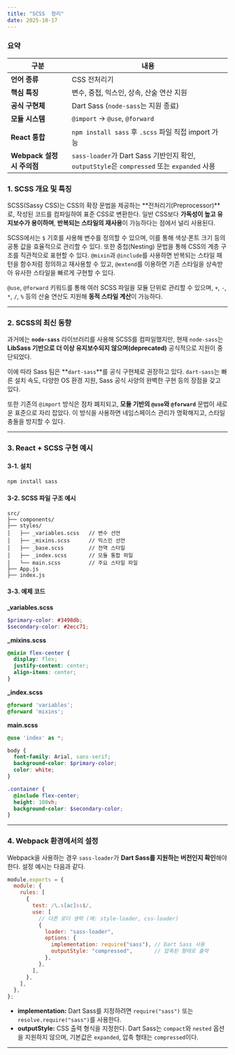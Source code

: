 ```yaml
---
title: "SCSS  정리"
date: 2025-10-17
---
```


### 요약

| 구분                   | 내용                                                                             |
| -------------------- | ------------------------------------------------------------------------------ |
| **언어 종류**            | CSS 전처리기                                                                       |
| **핵심 특징**            | 변수, 중첩, 믹스인, 상속, 산술 연산 지원                                                      |
| **공식 구현체**           | Dart Sass (`node-sass`는 지원 종료)                                                 |
| **모듈 시스템**           | `@import` → `@use`, `@forward`                                                 |
| **React 통합**         | `npm install sass` 후 `.scss` 파일 직접 import 가능                                   |
| **Webpack 설정 시 주의점** | `sass-loader`가 Dart Sass 기반인지 확인, `outputStyle`은 `compressed` 또는 `expanded` 사용 |


### 1. SCSS 개요 및 특징

SCSS(Sassy CSS)는 CSS의 확장 문법을 제공하는 **전처리기(Preprocessor)**로, 작성된 코드를 컴파일하여 표준 CSS로 변환한다.
일반 CSS보다 **가독성이 높고 유지보수가 용이하며**, **반복되는 스타일의 재사용**이 가능하다는 점에서 널리 사용된다.

SCSS에서는 `$` 기호를 사용해 변수를 정의할 수 있으며, 이를 통해 색상·폰트 크기 등의 공통 값을 효율적으로 관리할 수 있다.
또한 중첩(Nesting) 문법을 통해 CSS의 계층 구조를 직관적으로 표현할 수 있다.
`@mixin`과 `@include`를 사용하면 반복되는 스타일 패턴을 함수처럼 정의하고 재사용할 수 있고,
`@extend`를 이용하면 기존 스타일을 상속받아 유사한 스타일을 빠르게 구현할 수 있다.

`@use`, `@forward` 키워드를 통해 여러 SCSS 파일을 모듈 단위로 관리할 수 있으며,
`+`, `-`, `*`, `/`, `%` 등의 산술 연산도 지원해 **동적 스타일 계산**이 가능하다.

---

### 2. SCSS의 최신 동향

과거에는 **`node-sass`** 라이브러리를 사용해 SCSS를 컴파일했지만,
현재 `node-sass`는 **LibSass 기반으로 더 이상 유지보수되지 않으며(deprecated)** 공식적으로 지원이 중단되었다.

이에 따라 Sass 팀은 **`dart-sass`**를 공식 구현체로 권장하고 있다.
`dart-sass`는 빠른 설치 속도, 다양한 OS 환경 지원, Sass 공식 사양의 완벽한 구현 등의 장점을 갖고 있다.

또한 기존의 `@import` 방식은 점차 폐지되고,
**모듈 기반의 `@use`와 `@forward`** 문법이 새로운 표준으로 자리 잡았다.
이 방식을 사용하면 네임스페이스 관리가 명확해지고, 스타일 충돌을 방지할 수 있다.

---

### 3. React + SCSS 구현 예시

#### 3-1. 설치

```bash
npm install sass
```

#### 3-2. SCSS 파일 구조 예시

```
src/
├── components/
├── styles/
│   ├── _variables.scss   // 변수 선언
│   ├── _mixins.scss      // 믹스인 선언
│   ├── _base.scss        // 전역 스타일
│   ├── _index.scss       // 모듈 통합 파일
│   └── main.scss         // 주요 스타일 파일
├── App.js
├── index.js
```

#### 3-3. 예제 코드

**_variables.scss**

```scss
$primary-color: #3498db;
$secondary-color: #2ecc71;
```

**_mixins.scss**

```scss
@mixin flex-center {
  display: flex;
  justify-content: center;
  align-items: center;
}
```

**_index.scss**

```scss
@forward 'variables';
@forward 'mixins';
```

**main.scss**

```scss
@use 'index' as *;

body {
  font-family: Arial, sans-serif;
  background-color: $primary-color;
  color: white;
}

.container {
  @include flex-center;
  height: 100vh;
  background-color: $secondary-color;
}
```

---

### 4. Webpack 환경에서의 설정

Webpack을 사용하는 경우 `sass-loader`가 **Dart Sass를 지원하는 버전인지 확인**해야 한다.
설정 예시는 다음과 같다.

```js
module.exports = {
  module: {
    rules: [
      {
        test: /\.s[ac]ss$/,
        use: [
          // 다른 로더 생략 (예: style-loader, css-loader)
          {
            loader: "sass-loader",
            options: {
              implementation: require("sass"), // Dart Sass 사용
              outputStyle: "compressed",       // 압축된 형태로 출력
            },
          },
        ],
      },
    ],
  },
};
```

* **implementation:** Dart Sass를 지정하려면 `require("sass")` 또는 `resolve.require("sass")`를 사용한다.
* **outputStyle:** CSS 출력 형식을 지정한다.
  Dart Sass는 `compact`와 `nested` 옵션을 지원하지 않으며,
  기본값은 `expanded`, 압축 형태는 `compressed`이다.

---

